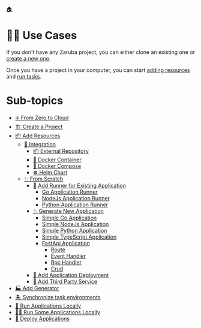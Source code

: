 <!--startTocHeader-->
[🏠](../README.md)
# 👷🏽 Use Cases
<!--endTocHeader-->


If you don't have any Zaruba project, you can either clone an existing one or [create a new one](./create-a-project.md).

Once you have a project in your computer, you can start [adding resources](add-resources/README.md) and [run tasks](../run-task/README.md).

<!--startTocSubTopic-->
# Sub-topics
* [❇️ From Zero to Cloud](from-zero-to-cloud.md)
* [🏗️ Create a Project](create-a-project.md)
* [📦 Add Resources](add-resources/README.md)
  * [🧩 Integration](add-resources/integration/README.md)
    * [📦 External Repository](add-resources/integration/external-repository.md)
    * [🐳 Docker Container](add-resources/integration/docker-container.md)
    * [🐳 Docker Compose](add-resources/integration/docker-compose.md)
    * [☸️ Helm Chart](add-resources/integration/helm-chart.md)
  * [✨ From Scratch](add-resources/from-scratch/README.md)
    * [🏃 Add Runner for Existing Application](add-resources/from-scratch/add-runner-for-existing-application/README.md)
      * [Go Application Runner](add-resources/from-scratch/add-runner-for-existing-application/go-application-runner.md)
      * [NodeJs Application Runner](add-resources/from-scratch/add-runner-for-existing-application/node-js-application-runner.md)
      * [Python Application Runner](add-resources/from-scratch/add-runner-for-existing-application/python-application-runner.md)
    * [✨ Generate New Application](add-resources/from-scratch/generate-new-application/README.md)
      * [Simple Go Application](add-resources/from-scratch/generate-new-application/simple-go-application.md)
      * [Simple NodeJs Application](add-resources/from-scratch/generate-new-application/simple-node-js-application.md)
      * [Simple Python Application](add-resources/from-scratch/generate-new-application/simple-python-application.md)
      * [Simple TypeScript Application](add-resources/from-scratch/generate-new-application/simple-type-script-application.md)
      * [FastApi Application](add-resources/from-scratch/generate-new-application/fast-api-application/README.md)
        * [Route](add-resources/from-scratch/generate-new-application/fast-api-application/route.md)
        * [Event Handler](add-resources/from-scratch/generate-new-application/fast-api-application/event-handler.md)
        * [Rpc Handler](add-resources/from-scratch/generate-new-application/fast-api-application/rpc-handler.md)
        * [Crud](add-resources/from-scratch/generate-new-application/fast-api-application/crud.md)
    * [🚢 Add Application Deployment](add-resources/from-scratch/add-application-deployment.md)
    * [🥉 Add Third Party Service](add-resources/from-scratch/add-third-party-service.md)
* [🏭 Add Generator](add-generator.md)
* [🏝️ Synchronize task environments](synchronize-task-environments.md)
* [🚌 Run Applications Locally](run-applications-locally.md)
* [🏃‍♂️ Run Some Applications Locally](run-some-applications-locally.md)
* [🚀 Deploy Applications](deploy-applications.md)
<!--endTocSubTopic-->